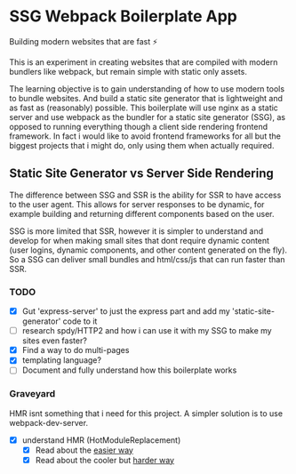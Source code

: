 # SSG Webpack Boilerplate App
Building modern websites that are fast ⚡

This is an experiment in creating websites that are compiled with modern bundlers like webpack, 
but remain simple with static only assets.

The learning objective is to gain understanding of how to use modern tools to bundle websites. And build a static site generator that is lightweight and as fast as (reasonably) possible. This boilerplate will use nginx as a static server and use webpack as the bundler for a static site generator (SSG), as opposed to running everything though a client side rendering frontend framework. In fact i would like to avoid frontend frameworks for all but the biggest projects that i might do, only using them when actually required.

## Static Site Generator vs Server Side Rendering
The difference between SSG and SSR is the ability for SSR to have access to the user agent. This allows for server responses to be dynamic, for example building and returning different components based on the user. 

SSG is more limited that SSR, however it is simpler to understand and develop for when making small sites that dont require dynamic content (user logins, dynamic components, and other content generated on the fly). So a SSG can deliver small bundles and html/css/js that can run faster than SSR.


### TODO
- [x] Gut 'express-server' to just the express part and add my 'static-site-generator' code to it
- [ ] research spdy/HTTP2 and how i can use it with my SSG to make my sites even faster?
- [x] Find a way to do multi-pages
- [x] templating language?
- [ ] Document and fully understand how this boilerplate works

### Graveyard
HMR isnt something that i need for this project. A simpler solution is to use webpack-dev-server.
- [x] understand HMR (HotModuleReplacement)
  - [x] Read about the [easier way](https://github.com/jantimon/html-webpack-plugin/issues/218)
  - [x] Read about the cooler but [harder way](https://extri.co/2017/07/11/generating-multiple-html-pages-with-htmlwebpackplugin/)